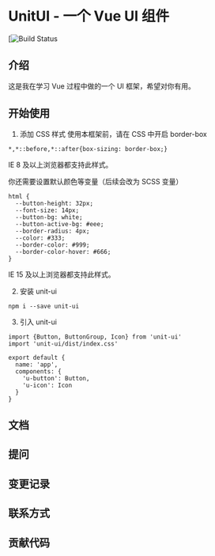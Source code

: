 # UnitUI - 一个 Vue UI 组件

[![Build Status](URI)

## 介绍

这是我在学习 Vue 过程中做的一个 UI 框架，希望对你有用。

## 开始使用

1. 添加 CSS 样式
  使用本框架前，请在 CSS 中开启 border-box

  ```
  *,*::before,*::after{box-sizing: border-box;}
  ```
  IE 8 及以上浏览器都支持此样式。

  你还需要设置默认颜色等变量（后续会改为 SCSS 变量）
  ```
  html {
    --button-height: 32px;
    --font-size: 14px;
    --button-bg: white;
    --button-active-bg: #eee;
    --border-radius: 4px;
    --color: #333;
    --border-color: #999;
    --border-color-hover: #666;
  }
  ```
  IE 15 及以上浏览器都支持此样式。

2. 安装 unit-ui
  ```
  npm i --save unit-ui
  ```
3. 引入 unit-ui
  ```
  import {Button, ButtonGroup, Icon} from 'unit-ui'
  import 'unit-ui/dist/index.css'

  export default {
    name: 'app',
    components: {
      'u-button': Button,
      'u-icon': Icon
    }
  }
  ```

## 文档

## 提问

## 变更记录

## 联系方式

## 贡献代码
